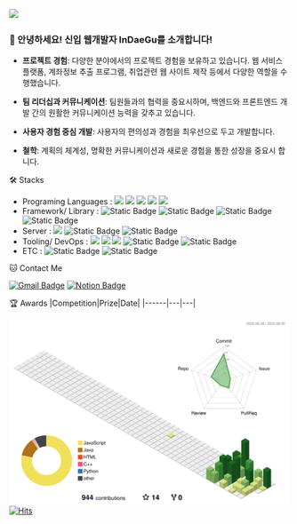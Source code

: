 <img src="https://capsule-render.vercel.app/api?type=waving&color=auto&height=200&section=header&text=Welcome%20to%20Indaegu's%20Github!&fontSize=50" />

### 👋 안녕하세요! 신입 웹개발자 InDaeGu를 소개합니다!

- **프로젝트 경험**: 다양한 분야에서의 프로젝트 경험을 보유하고 있습니다. 웹 서비스 플랫폼, 계좌정보 추출 프로그램, 취업관련 웹 사이트 제작 등에서 다양한 역할을 수행했습니다.

- **팀 리더십과 커뮤니케이션**: 팀원들과의 협력을 중요시하며, 백엔드와 프론트엔드 개발 간의 원활한 커뮤니케이션 능력을 갖추고 있습니다.

- **사용자 경험 중심 개발**: 사용자의 편의성과 경험을 최우선으로 두고 개발합니다.

- **철학**: 계획의 체계성, 명확한 커뮤니케이션과 새로운 경험을 통한 성장을 중요시 합니다.


🛠️ Stacks
- Programing Languages : <img src="https://img.shields.io/badge/Java-007396?style=flat-square&logo=Java&logoColor=white"/> <img src="https://img.shields.io/badge/JavaScript-F7DF1E?style=flat-square&logo=JavaScript&logoColor=white"/> <img src="https://img.shields.io/badge/Python-3766AB?style=flat-square&logo=Python&logoColor=white"/>  <img src="https://img.shields.io/badge/C-A8B9CC?style=flat-square&logo=C&logoColor=white"/> <img src="https://img.shields.io/badge/C++-00599C?style=flat-square&logo=C++&logoColor=white"/>
- Framework/ Library : <img alt="Static Badge" src="https://img.shields.io/badge/Node.js-339933?style=flat-square&logo=Node.js&logoColor=white"> <img alt="Static Badge" src="https://img.shields.io/badge/Express-000000?style=flat-square&logo=Express&logoColor=white"> <img alt="Static Badge" src="https://img.shields.io/badge/React-61DAFB?style=flat-square&logo=React&logoColor=white"> <img alt="Static Badge" src="https://img.shields.io/badge/SpringBoot-6DB33F?style=flat-square&logo=SpringBoot&logoColor=white">
- Server :  <img src="https://img.shields.io/badge/MySQL-4479A1?style=flat-square&logo=MySQL&logoColor=white"/> <img alt="Static Badge" src="https://img.shields.io/badge/amazonEC2-FF9900?style=flat-square&logo=amazonEC2&logoColor=white"> <img alt="Static Badge" src="https://img.shields.io/badge/amazonRDS-527FFF?style=flat-square&logo=amazonRDS&logoColor=white">
- Tooling/ DevOps : <img src="https://img.shields.io/badge/Visual Studio Code-007ACC?style=flat-square&logo=Visual Studio Code&logoColor=white"/> <img src="https://img.shields.io/badge/IntelliJ IDEA-000000?style=flat-square&logo=IntelliJ IDEA&logoColor=white"/> <img src="https://img.shields.io/badge/GitHub-181717?style=flat-square&logo=GitHub&logoColor=white"/> <img alt="Static Badge" src="https://img.shields.io/badge/GitLab-FC6D26?style=flat-square&logo=GitLab&logoColor=white"> <img alt="Static Badge" src="https://img.shields.io/badge/Figma-F24E1E?style=flat-square&logo=Figma&logoColor=white">
- ETC : <img alt="Static Badge" src="https://img.shields.io/badge/Notion-000000?style=flat-square&logo=Notion&logoColor=white"> <img alt="Static Badge" src="https://img.shields.io/badge/Slack-4A154B?style=flat-square&logo=Slack&logoColor=white">



🐱 Contact Me

[![Gmail Badge](https://img.shields.io/badge/Gmail-D14836?style=flat&logo=Gmail&logoColor=white)](mailto:hys1693359@gmail.com)
  [![Notion Badge](https://img.shields.io/badge/Notion-000000?style=flat-square&logo=Notion&logoColor=white&link=https://www.notion.so/8ed22f6697d1445d8b01c7b0d450273d)](https://www.notion.so/8ed22f6697d1445d8b01c7b0d450273d)


🏆 Awards
|Competition|Prize|Date|
|------|---|---|

![](./profile-3d-contrib/profile-green-animate.svg)
[![Hits](https://hits.seeyoufarm.com/api/count/incr/badge.svg?url=https%3A%2F%2Fgithub.com%2Findaegu%2Fhit-counter&count_bg=%2379C83D&title_bg=%23555555&icon=smugmug.svg&icon_color=%23E7E7E7&title=hits&edge_flat=false)](https://hits.seeyoufarm.com)


